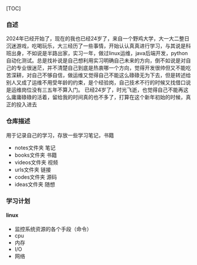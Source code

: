 [TOC]
### 自述
2024年已经开始了，现在的我也已经24岁了，来自一个野鸡大学，大一大二整日沉迷游戏，吃喝玩乐，大三经历了一些事情，开始认认真真进行学习，与其说是科班出身，不如说是半路出家，实习一年，做过linux运维，java后端开发，python自动化测试。总是找补说是自己想利用实习明确自己未来的方向，倒不如说是对自己的专业很迷茫，并不清楚自己到底是热衷哪一个方向，觉得开发很帅但又不能吃苦深耕，对自己不够自信，做运维又觉得自己不能这么碌碌无为下去，但是转述给别人又成了运维不用受年龄的约束，是个经验岗，自己技术不行的时候又找借口说是运维岗位没有三五年不算入门。
已经24岁了，时光飞逝，也觉得自己不能再这么庸庸碌碌的活着，留给我的时间真的也不多了，打算在这个新年初始的时候，真正的投入进去
### 仓库描述
用于记录自己的学习，存放一些学习笔记，书籍
- notes文件夹
  笔记
- books文件夹
  书籍
- videos文件夹
  视频
- urls文件夹
  链接
- codes文件夹
  源码
- ideas文件夹
  随想
### 学习计划
#### linux
- 监控系统资源的各个手段（命令）
- cpu
- 内存
- I/O
- 网络
